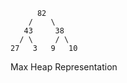 








          82
        /    \
       43     38
      / \     / \
    27   3   9   10
Max Heap Representation